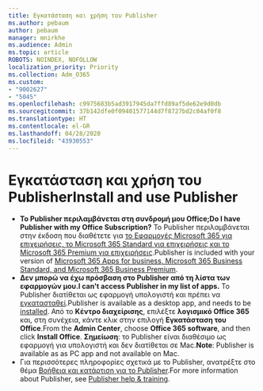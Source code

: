 ```yaml
---
title: Εγκατάσταση και χρήση του Publisher
ms.author: pebaum
author: pebaum
manager: mnirkhe
ms.audience: Admin
ms.topic: article
ROBOTS: NOINDEX, NOFOLLOW
localization_priority: Priority
ms.collection: Adm_O365
ms.custom:
- "9002627"
- "5045"
ms.openlocfilehash: c9975683b5ad3917945da7ffd89af5de62e9d0db
ms.sourcegitcommit: 37b142dfe0f09401577144d7f8727bd2c04af0f8
ms.translationtype: HT
ms.contentlocale: el-GR
ms.lasthandoff: 04/28/2020
ms.locfileid: "43930553"
---
```

# <a name="install-and-use-publisher"></a><span data-ttu-id="b9aca-102">Εγκατάσταση και χρήση του Publisher</span><span class="sxs-lookup"><span data-stu-id="b9aca-102">Install and use Publisher</span></span>

- <span data-ttu-id="b9aca-103">**Το Publisher περιλαμβάνεται στη συνδρομή μου Office;**</span><span class="sxs-lookup"><span data-stu-id="b9aca-103">**Do I have Publisher with my Office Subscription?**</span></span> <span data-ttu-id="b9aca-104">Το Publisher περιλαμβάνεται στην έκδοση που διαθέτετε για [το Εφαρμογές Microsoft 365 για επιχειρήσεις, το Microsoft 365 Standard για επιχειρήσεις και το Microsoft 365 Premium για επιχειρήσεις](https://products.office.com/compare-all-microsoft-office-products?activetab=tab:primaryr2).</span><span class="sxs-lookup"><span data-stu-id="b9aca-104">Publisher is included with your version of [Microsoft 365 Apps for business, Microsoft 365 Business Standard, and Microsoft 365 Business Premium](https://products.office.com/compare-all-microsoft-office-products?activetab=tab:primaryr2).</span></span>
- <span data-ttu-id="b9aca-105">**Δεν μπορώ να έχω πρόσβαση στο Publisher από τη λίστα των εφαρμογών μου.**</span><span class="sxs-lookup"><span data-stu-id="b9aca-105">**I can't access Publisher in my list of apps.**</span></span>  <span data-ttu-id="b9aca-106">Το Publisher διατίθεται ως εφαρμογή υπολογιστή και πρέπει να [εγκατασταθεί](https://support.office.com/article/Install-Office-apps-from-Office-365-dcf2d841-dac7-455b-9a77-fc8f7ee92702).</span><span class="sxs-lookup"><span data-stu-id="b9aca-106">Publisher is available as a desktop app, and needs to be [installed](https://support.office.com/article/Install-Office-apps-from-Office-365-dcf2d841-dac7-455b-9a77-fc8f7ee92702).</span></span> <span data-ttu-id="b9aca-107">Από το **Κέντρο διαχείρισης**, επιλέξτε **λογισμικό Office 365** και, στη συνέχεια, κάντε κλικ στην επιλογή **Εγκατάσταση του Office**.</span><span class="sxs-lookup"><span data-stu-id="b9aca-107">From the **Admin Center**, choose **Office 365 software**, and then click **Install Office**.</span></span> <span data-ttu-id="b9aca-108">**Σημείωση**: το Publisher είναι διαθέσιμο ως εφαρμογή για υπολογιστή και δεν διατίθεται σε Mac.</span><span class="sxs-lookup"><span data-stu-id="b9aca-108">**Note**: Publisher is available as as PC app and not available on Mac.</span></span>
- <span data-ttu-id="b9aca-109">Για περισσότερες πληροφορίες σχετικά με το Publisher, ανατρέξτε στο θέμα [Βοήθεια και κατάρτιση για το Publisher](https://support.office.com/publisher).</span><span class="sxs-lookup"><span data-stu-id="b9aca-109">For more information about Publisher, see [Publisher help & training](https://support.office.com/publisher).</span></span>
